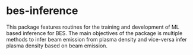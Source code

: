 # bes-inference
This package features  routines for the training and development of ML based inference for BES. The main objectives of the package is multiple methods to infer beam emission from plasma density and vice-versa infer plasma density based on beam emission.
